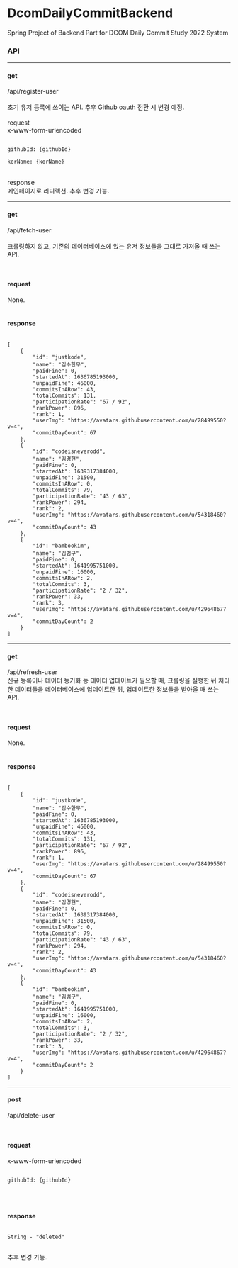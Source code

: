 # DcomDailyCommitBackend
Spring Project of Backend Part for DCOM Daily Commit Study 2022 System 


### API
<hr/>

#### get
/api/register-user
<br/><br/>
초기 유저 등록에 쓰이는 API. 추후 Github oauth 전환 시 변경 예정. <br/><br/>
request<br/>
x-www-form-urlencoded
<pre><code>
githubId: {githubId}<br/>
korName: {korName}
</code></pre>
<br/>
response<br/>
메인페이지로 리디렉션. 추후 변경 가능.
<br/>
<hr/>

#### get
/api/fetch-user
<br/><br/>
크롤링하지 않고, 기존의 데이터베이스에 있는 유저 정보들을 그대로 가져올 때 쓰는 API.

<br/>

#### request<br/>
None.<br/><br/>

#### response<br/>
<pre><code>
[
    {
        "id": "justkode",
        "name": "김수한무",
        "paidFine": 0,
        "startedAt": 1636785193000,
        "unpaidFine": 46000,
        "commitsInARow": 43,
        "totalCommits": 131,
        "participationRate": "67 / 92",
        "rankPower": 896,
        "rank": 1,
        "userImg": "https://avatars.githubusercontent.com/u/28499550?v=4",
        "commitDayCount": 67
    },
    {
        "id": "codeisneverodd",
        "name": "김경현",
        "paidFine": 0,
        "startedAt": 1639317384000,
        "unpaidFine": 31500,
        "commitsInARow": 0,
        "totalCommits": 79,
        "participationRate": "43 / 63",
        "rankPower": 294,
        "rank": 2,
        "userImg": "https://avatars.githubusercontent.com/u/54318460?v=4",
        "commitDayCount": 43
    },
    {
        "id": "bambookim",
        "name": "김범구",
        "paidFine": 0,
        "startedAt": 1641995751000,
        "unpaidFine": 16000,
        "commitsInARow": 2,
        "totalCommits": 3,
        "participationRate": "2 / 32",
        "rankPower": 33,
        "rank": 3,
        "userImg": "https://avatars.githubusercontent.com/u/42964867?v=4",
        "commitDayCount": 2
    }
]
</code></pre>
<hr/>

#### get
/api/refresh-user
<br/>
신규 등록이나 데이터 동기화 등 데이터 업데이트가 필요할 때, 크롤링을 실행한 뒤 처리한 데이터들을 데이터베이스에 업데이트한 뒤, 업데이트한 정보들을 받아올 때 쓰는 API.

<br/>

#### request<br/>
None.<br/><br/>

#### response
<pre><code>
[
    {
        "id": "justkode",
        "name": "김수한무",
        "paidFine": 0,
        "startedAt": 1636785193000,
        "unpaidFine": 46000,
        "commitsInARow": 43,
        "totalCommits": 131,
        "participationRate": "67 / 92",
        "rankPower": 896,
        "rank": 1,
        "userImg": "https://avatars.githubusercontent.com/u/28499550?v=4",
        "commitDayCount": 67
    },
    {
        "id": "codeisneverodd",
        "name": "김경현",
        "paidFine": 0,
        "startedAt": 1639317384000,
        "unpaidFine": 31500,
        "commitsInARow": 0,
        "totalCommits": 79,
        "participationRate": "43 / 63",
        "rankPower": 294,
        "rank": 2,
        "userImg": "https://avatars.githubusercontent.com/u/54318460?v=4",
        "commitDayCount": 43
    },
    {
        "id": "bambookim",
        "name": "김범구",
        "paidFine": 0,
        "startedAt": 1641995751000,
        "unpaidFine": 16000,
        "commitsInARow": 2,
        "totalCommits": 3,
        "participationRate": "2 / 32",
        "rankPower": 33,
        "rank": 3,
        "userImg": "https://avatars.githubusercontent.com/u/42964867?v=4",
        "commitDayCount": 2
    }
]
</code></pre>
<hr/>

#### post
/api/delete-user

<br/>

#### request<br/>
x-www-form-urlencoded
<pre><code>
githubId: {githubId}<br/>
</code></pre>
<br/>

#### response
<pre><code>
String - "deleted"<br/>
</code></pre>
추후 변경 가능.